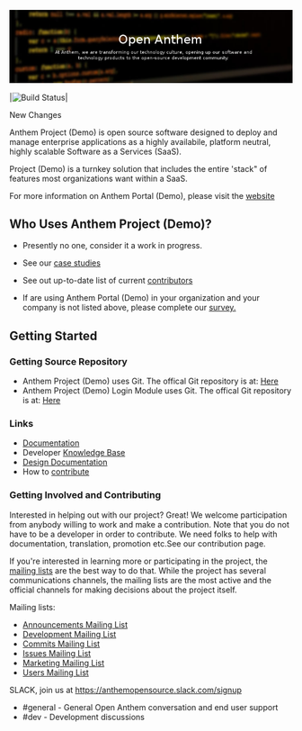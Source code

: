 ![Anthem Portal(Demo)](tools/logo/anthem_banner.png)

|![Build Status](https://bamboo.previewmy.net/plugins/servlet/wittified/build-status/MFP-GCC)|

New Changes

Anthem Project (Demo) is open source software designed to deploy and manage enterprise applications as a highly availabile, platform neutral, highly scalable Software as a Services (SaaS).

Project (Demo) is a turnkey solution that includes the entire 'stack" of features most organizations want within a SaaS.

For more information on Anthem Portal (Demo), please visit the [website](http://live-openanthem.pantheonsite.io)

## Who Uses Anthem Project (Demo)?

* Presently no one, consider it a work in progress.

* See our [case studies](http://live-openanthem.pantheonsite.io/projects/)

* See out up-to-date list of current [contributors](https://github.com/openanthem/portal/wiki/Contributors)

* If are using Anthem Portal (Demo) in your organization and your company is not listed above, please complete our [survey.](https://github.com/openanthem/portal/wiki/Survey)

## Getting Started

### Getting Source Repository

* Anthem Project (Demo) uses Git.  The offical Git repository is at: [Here](https://github.com/opensourceanthem/mfp.git)
* Anthem Project (Demo) Login Module uses Git.  The offical Git repository is at: [Here](https://github.com/opensourceanthem/mfp-login.git)

### Links

* [Documentation](https://anthemopensource.atlassian.net/wiki/display/OA/Opensource+Project+Documentation)
* Developer [Knowledge Base](https://anthemopensource.atlassian.net/wiki/display/OA/Developer+Documentation)
* [Design Documentation](https://anthemopensource.atlassian.net/wiki/display/OA/Design+Documentation)
* How to [contribute](CONTRIBUTING.md)

### Getting Involved and Contributing

Interested in helping out with our project? Great! We welcome participation from anybody willing to work and make a contribution. Note that you do not have to be a developer in order to contribute. We need folks to help with documentation, translation, promotion etc.See our contribution page.

If you're interested in learning more or participating in the project, the [mailing lists](https://anthemopensource.atlassian.net/wiki/display/OA/Mailing+Lists) are the best way to do that. While the project has several communications channels, the mailing lists are the most active and the official channels for making decisions about the project itself.

Mailing lists:

* [Announcements Mailing List](mailto:anthem-opensource-portal@webteks.com)
* [Development Mailing List](mailto:anthem-opensource-portal@webteks.com)
* [Commits Mailing List](mailto:anthem-opensource-portal@webteks.com)
* [Issues Mailing List](mailto:anthem-opensource-portal@webteks.com)
* [Marketing Mailing List](mailto:anthem-opensource-portal@webteks.com)
* [Users Mailing List](mailto:anthem-opensource-portal@webteks.com)

SLACK, join us at https://anthemopensource.slack.com/signup

* #general - General Open Anthem conversation and end user support
* #dev - Development discussions

 
